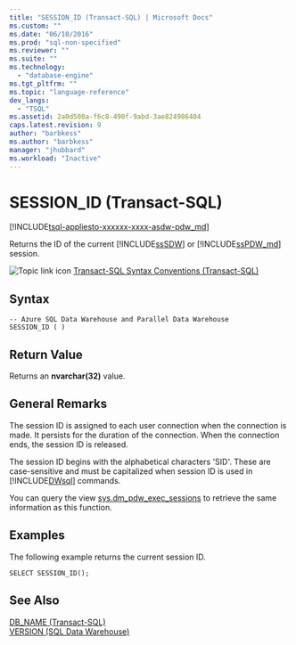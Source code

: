 ```yaml
---
title: "SESSION_ID (Transact-SQL) | Microsoft Docs"
ms.custom: ""
ms.date: "06/10/2016"
ms.prod: "sql-non-specified"
ms.reviewer: ""
ms.suite: ""
ms.technology: 
  - "database-engine"
ms.tgt_pltfrm: ""
ms.topic: "language-reference"
dev_langs: 
  - "TSQL"
ms.assetid: 2a0d500a-f6c8-490f-9abd-3ae824986404
caps.latest.revision: 9
author: "barbkess"
ms.author: "barbkess"
manager: "jhubbard"
ms.workload: "Inactive"
---
```

# SESSION_ID (Transact-SQL)
[!INCLUDE[tsql-appliesto-xxxxxx-xxxx-asdw-pdw_md](../../includes/tsql-appliesto-xxxxxx-xxxx-asdw-pdw-md.md)]

  Returns the ID of the current [!INCLUDE[ssSDW](../../includes/sssdw-md.md)] or [!INCLUDE[ssPDW_md](../../includes/sspdw-md.md)] session.  
  
 ![Topic link icon](../../database-engine/configure-windows/media/topic-link.gif "Topic link icon") [Transact-SQL Syntax Conventions &#40;Transact-SQL&#41;](../../t-sql/language-elements/transact-sql-syntax-conventions-transact-sql.md)  
  
## Syntax  
  
```  
-- Azure SQL Data Warehouse and Parallel Data Warehouse  
SESSION_ID ( )  
```  
  
## Return Value  
 Returns an **nvarchar(32)** value.  
  
## General Remarks  
 The session ID is assigned to each user connection when the connection is made. It persists for the duration of the connection. When the connection ends, the session ID is released.  
  
 The session ID begins with the alphabetical characters 'SID'. These are case-sensitive and must be capitalized when session ID is used in [!INCLUDE[DWsql](../../includes/dwsql-md.md)] commands.  
  
 You can query the view [sys.dm_pdw_exec_sessions](http://msdn.microsoft.com/en-us/5b656c55-427f-4306-8bd9-9d7987c203d9) to retrieve the same information as this function.  
  
## Examples  
 The following example returns the current session ID.  
  
```  
SELECT SESSION_ID();  
```  
  
## See Also  
 [DB_NAME &#40;Transact-SQL&#41;](../../t-sql/functions/db-name-transact-sql.md)   
 [VERSION &#40;SQL Data Warehouse&#41;](../../t-sql/functions/version-transact-sql-configuration-functions.md)
  
  
